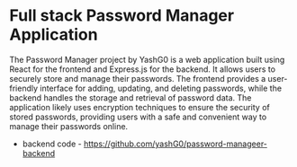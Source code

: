 # Full stack Password Manager Application

The Password Manager project by YashG0 is a web application built using React for the frontend and Express.js for the backend. It allows users to securely store and manage their passwords. The frontend provides a user-friendly interface for adding, updating, and deleting passwords, while the backend handles the storage and retrieval of password data. The application likely uses encryption techniques to ensure the security of stored passwords, providing users with a safe and convenient way to manage their passwords online.
- backend code - https://github.com/yashG0/password-manageer-backend
